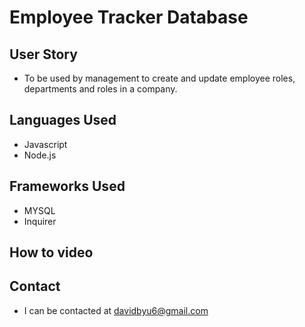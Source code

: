 # Employee Tracker Database

## User Story
* To be used by management to create and update employee roles, departments and roles in a company.

## Languages Used
- Javascript
- Node.js

## Frameworks Used
- MYSQL 
- Inquirer

## How to video

## Contact
* I can be contacted at davidbyu6@gmail.com